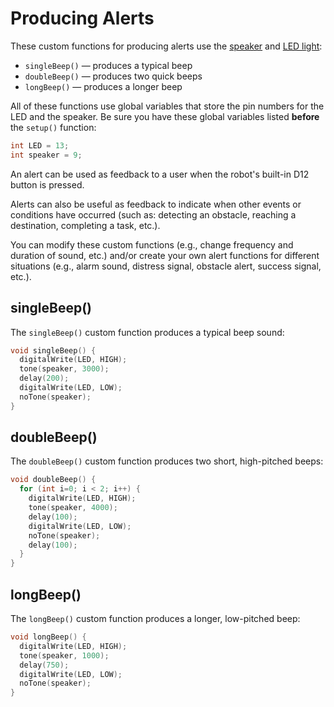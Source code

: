 # Producing Alerts

These custom functions for producing alerts use the [speaker](../physical-outputs/speaker-buzzer.md) and [LED light](../physical-outputs/led-light.md):

* `singleBeep()` — produces a typical beep
* `doubleBeep()` — produces two quick beeps
* `longBeep()` — produces a longer beep

All of these functions use global variables that store the pin numbers for the LED and the speaker. Be sure you have these global variables listed **before** the `setup()` function:

```cpp
int LED = 13;
int speaker = 9;
```

An alert can be used as feedback to a user when the robot's built-in D12 button is pressed.

Alerts can also be useful as feedback to indicate when other events or conditions have occurred \(such as:  detecting an obstacle, reaching a destination, completing a task, etc.\).

You can modify these custom functions \(e.g., change frequency and duration of sound, etc.\) and/or create your own alert functions for different situations \(e.g., alarm sound, distress signal, obstacle alert, success signal, etc.\).

## singleBeep\(\)

The `singleBeep()` custom function produces a typical beep sound:

```cpp
void singleBeep() {
  digitalWrite(LED, HIGH);
  tone(speaker, 3000);
  delay(200);
  digitalWrite(LED, LOW);
  noTone(speaker);  
}
```

## doubleBeep\(\)

The `doubleBeep()` custom function produces two short, high-pitched beeps:

```cpp
void doubleBeep() {
  for (int i=0; i < 2; i++) {
    digitalWrite(LED, HIGH);
    tone(speaker, 4000);
    delay(100);
    digitalWrite(LED, LOW);
    noTone(speaker); 
    delay(100);    
  }
}
```

## longBeep\(\)

The `longBeep()` custom function produces a longer, low-pitched beep:

```cpp
void longBeep() {
  digitalWrite(LED, HIGH);
  tone(speaker, 1000);
  delay(750);
  digitalWrite(LED, LOW);
  noTone(speaker);
}
```

